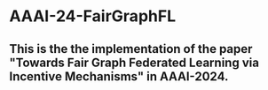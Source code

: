 # AAAI-24-FairGraphFL
## This is the the implementation of the paper "Towards Fair Graph Federated Learning via Incentive Mechanisms" in AAAI-2024.
